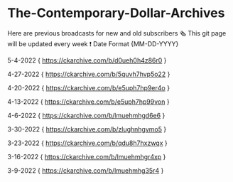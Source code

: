 # The-Contemporary-Dollar-Archives
Here are previous broadcasts for new and old subscribers 🗞️
This git page will be updated every week ❗
Date Format {MM-DD-YYYY}

5-4-2022
{ https://ckarchive.com/b/d0ueh0h4z86r0 }

4-27-2022
{ https://ckarchive.com/b/5quvh7hvp5o22 }

4-20-2022
{ https://ckarchive.com/b/e5uph7hp9er4o }

4-13-2022
{ https://ckarchive.com/b/e5uph7hp99von }

4-6-2022
{ https://ckarchive.com/b/lmuehmhgd6e6 }

3-30-2022
{ https://ckarchive.com/b/zlughnhgvmo5 }

3-23-2022
{ https://ckarchive.com/b/qdu8h7hxzwqx }

3-16-2022
{ https://ckarchive.com/b/lmuehmhgr4xp }

3-9-2022
{ https://ckarchive.com/b/lmuehmhg35r4 }
